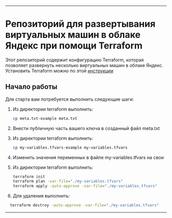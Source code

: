 ---

# Репозиторий для развертывания виртуальных машин в облаке Яндекс при помощи Terraform

Этот репозиторий содержит конфигурацию Terraform, которая позволяет развернуть несколько виртуальных машин в облаке Яндекс. Установить Terraform можно по этой [инструкции](https://cloud.yandex.ru/ru/docs/ydb/terraform/install)

## Начало работы

Для старта вам потребуется выполнить следующие шаги:

1. Из директории terraform выполнить:
   ```bash
   cp meta.txt-example meta.txt
   ```
   
2. Внести публичную часть вашего ключа в созданный файл meta.txt

3. Из директории terraform выполнить:
   ```bash
   cp my-variables.tfvars-example my-variables.tfvars
   ```

4. Изменить значения переменных в файле my-variables.tfvars на свои

5. Из директории terraform выполнить:
   ```bash
   terraform init
   terraform plan -var-file="./my-variables.tfvars"
   terraform apply -auto-approve -var-file="./my-variables.tfvars"
   ```

6. Для удаления выполнить:
 ```bash
   terraform destroy -auto-approve -var-file="./my-variables.tfvars"
   ```
---